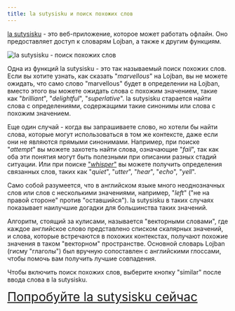```yaml
---
title: la sutysisku и поиск похожих слов
---
```


[la sutysisku](https://la-lojban.github.io/sutysisku/lojban/#seskari=cnano&versio=masno&sisku=marvellous&bangu=en) - это веб-приложение, которое может работать офлайн. Оно предоставляет доступ к словарям Lojban, а также к другим функциям.

![la sutysisku - поиск похожих слов](/assets/pixra/arxivo/sutysisku_simsa.png)

Одна из функций la sutysisku - это так называемый поиск похожих слов. Если вы хотите узнать, как сказать "_marvellous_" на Lojban, вы не можете ожидать, что само слово "marvellous" будет в определении на Lojban, вместо этого вы можете ожидать слова с похожим значением, такие как "_brilliant_", "_delightful_", "_superlative_". la sutysisku старается найти слова с определениями, содержащими такие синонимы или слова с похожим значением.

Еще один случай - когда вы запрашиваете слово, но хотели бы найти слова, которые могут использоваться в том же контексте, даже если они не являются прямыми синонимами. Например, при поиске "_attempt_" вы можете захотеть найти слова, означающие "_fail_", так как оба эти понятия могут быть полезными при описании разных стадий ситуации. Или при поиске ["_whisper_"](https://la-lojban.github.io/sutysisku/lojban/#seskari=cnano&sisku=whisper&bangu=en&versio=masno) вы можете получить определения связанных слов, таких как "_quiet_", "_utter_", "_hear_", "_echo_", "_yell_".

Само собой разумеется, что в английском языке много неоднозначных слов или слов с несколькими значениями, например, "_left_" ("не на правой стороне" против "оставшийся"). la sutysisku в таких случаях показывает наилучшие догадки для большинства таких значений.

Алгоритм, стоящий за кулисами, называется "векторными словами", где каждое английское слово представлено списком скалярных значений, и слова, которые встречаются в похожих контекстах, получают похожие значения в таком "векторном" пространстве. Основной словарь Lojban (гисму "глаголы") был вручную сопоставлен с английскими глоссами, чтобы помочь вам получить лучшие совпадения.

Чтобы включить поиск похожих слов, выберите кнопку "similar" после ввода слова в la sutysisku.

<div style="font-size:200%;">
<a href="https://la-lojban.github.io/sutysisku/lojban/#seskari=cnano&versio=masno&sisku=marvellous&bangu=en">Попробуйте la sutysisku сейчас</a>
</div>